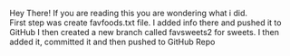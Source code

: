 Hey There!  If you are reading this you are wondering what i did.  
First step was create favfoods.txt file.  I added info there and pushed it to GitHub
I then created a new branch called favsweets2 for sweets.
I then added it, committed it and then pushed to GitHub Repo
